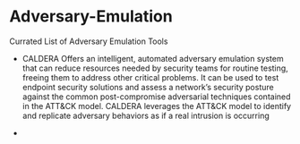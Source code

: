 # Adversary-Emulation
Currated List of Adversary Emulation Tools

- CALDERA
Offers an intelligent, automated adversary emulation system that can reduce resources needed by security teams for routine testing, freeing them to address other critical problems. It can be used to test endpoint security solutions and assess a network’s security posture against the common post-compromise adversarial techniques contained in the ATT&CK model. CALDERA leverages the ATT&CK model to identify and replicate adversary behaviors as if a real intrusion is occurring

- 